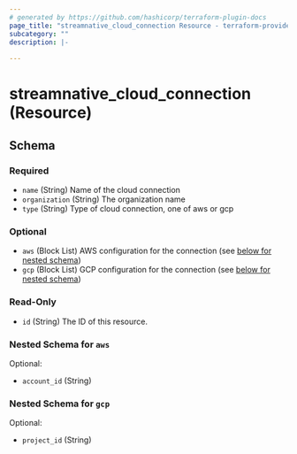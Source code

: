 ```yaml
---
# generated by https://github.com/hashicorp/terraform-plugin-docs
page_title: "streamnative_cloud_connection Resource - terraform-provider-streamnative"
subcategory: ""
description: |-
  
---
```


# streamnative_cloud_connection (Resource)





<!-- schema generated by tfplugindocs -->
## Schema

### Required

- `name` (String) Name of the cloud connection
- `organization` (String) The organization name
- `type` (String) Type of cloud connection, one of aws or gcp

### Optional

- `aws` (Block List) AWS configuration for the connection (see [below for nested schema](#nestedblock--aws))
- `gcp` (Block List) GCP configuration for the connection (see [below for nested schema](#nestedblock--gcp))

### Read-Only

- `id` (String) The ID of this resource.

<a id="nestedblock--aws"></a>
### Nested Schema for `aws`

Optional:

- `account_id` (String)


<a id="nestedblock--gcp"></a>
### Nested Schema for `gcp`

Optional:

- `project_id` (String)


